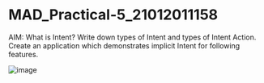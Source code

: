 # MAD_Practical-5_21012011158

AIM: What is Intent? Write down types of Intent and types of Intent Action. Create an application which demonstrates implicit Intent for following features. 


![image](https://github.com/vikaslohar21/MAD_Practical-5_21012011158/assets/98016883/7ee6286a-449f-444f-9e32-3126f6ff7c98)
